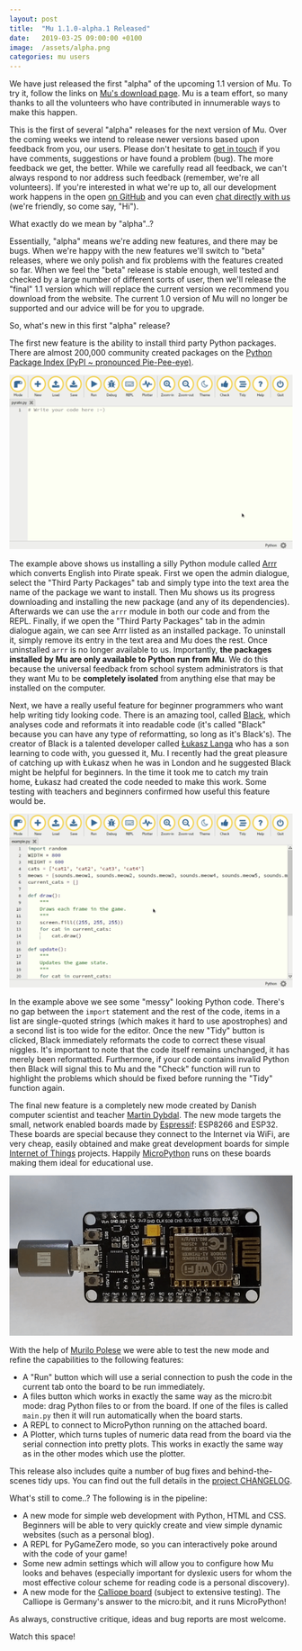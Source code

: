 ```yaml
---
layout: post
title:  "Mu 1.1.0-alpha.1 Released" 
date:   2019-03-25 09:00:00 +0100
image:  /assets/alpha.png
categories: mu users 
---
```


We have just released the first "alpha" of the upcoming 1.1 version of Mu. To
try it, follow the links on
[Mu's download page](https://codewith.mu/en/download).
Mu is a team effort, so many thanks to all the volunteers who have contributed
in innumerable ways to make this happen.

This is the first of several "alpha" releases for the next version of Mu. Over
the coming weeks we intend to release newer versions based upon feedback from
you, our users. Please don't hesitate to [get in touch](https://codewith.mu/en/howto/bugs)
if you have comments, suggestions or have found a problem (bug). The more
feedback we get, the better. While we carefully read all feedback, we can't
always respond to nor address such feedback (remember, we're all volunteers).
If you're interested in what we're up to, all our development work happens in
the open
[on GitHub](https://github.com/mu-editor/mu) and you can even [chat directly with us](https://codewith.mu/en/discuss)
(we're friendly, so come say, "Hi").

What exactly do we mean by "alpha"..?

Essentially, "alpha" means we're adding new features, and there may be bugs.
When we're happy with the new features we'll switch to "beta" releases, where
we only polish and fix problems with the features created so
far. When we feel the "beta" release is stable enough, well tested and checked
by a large number of different sorts of user, then we'll release the "final"
1.1 version which will replace the current version we recommend you download
from the website. The current 1.0 version of Mu will no longer be supported and
our advice will be for you to upgrade.

So, what's new in this first "alpha" release?

The first new feature is the ability to install third
party Python packages. There are almost 200,000 community created packages on
the [Python Package Index (PyPI ~ pronounced Pie-Pee-eye)](https://pypi.org/).

<img src="/assets/third-party-arrr.gif"/>

The example above shows us installing a silly Python module called
[Arrr](https://arrr.readthedocs.io/en/latest/) which converts English into
Pirate speak. First we open the admin dialogue, select the "Third Party
Packages" tab and simply type into the text area the name of the package we
want to install. Then Mu shows us its progress downloading and installing the
new package (and any of its dependencies). Afterwards we can use the `arrr`
module in both our code and from the REPL. Finally, if we open the "Third Party
Packages" tab in the admin dialogue again, we can see Arrr listed as an
installed package. To uninstall it, simply remove its entry in the text area
and Mu does the rest. Once uninstalled `arrr` is no longer available to us.
Importantly, **the packages installed by Mu are only available to Python run
from Mu**. We do this because the universal feedback from school system
administrators is that they want Mu to be **completely isolated** from anything
else that may be installed on the computer.

Next, we have a really useful feature for beginner programmers who want help
writing tidy looking code. There is an amazing tool, called
[Black](https://black.readthedocs.io/en/stable/), which analyses code and
reformats it into readable code (it's called "Black" because you can have any
type of reformatting, so long as it's Black's). The creator of Black is a
talented developer called [Łukasz Langa](http://lukasz.langa.pl/) who has a son
learning to code with, you guessed it, Mu. I recently had the great pleasure
of catching up with Łukasz when he was in London and he suggested Black might
be helpful for beginners. In the time it took me to catch my train home,
Łukasz had created the code needed to make this work. Some testing with
teachers and beginners confirmed how useful this feature would be.

<img src="/assets/black.gif"/>

In the example above we see some "messy" looking Python code. There's no gap
between the `import` statement and the rest of the code, items in a list are
single-quoted strings (which makes it hard to use apostrophes) and a second
list is too wide for the editor. Once the new "Tidy" button is clicked, Black
immediately reformats the code to correct these visual niggles. It's important
to note that the code itself remains unchanged, it has merely been
reformatted. Furthermore, if your code contains invalid Python then Black will
signal this to Mu and the "Check" function will run to highlight the problems
which should be fixed before running the "Tidy" function again.

The final new feature is a completely new mode created by Danish computer
scientist and teacher [Martin Dybdal](http://dybber.dk/). The new mode targets
the small, network enabled boards made by
[Espressif](https://www.espressif.com/): ESP8266 and ESP32. These boards are
special because they connect to the Internet via WiFi, are very cheap, easily
obtained and make great development boards for simple
[Internet of Things](https://en.wikipedia.org/wiki/Internet_of_things)
projects. Happily
[MicroPython](https://docs.micropython.org/en/latest/) runs on these boards
making them ideal for educational use.

<img src="/assets/esp8266_morse.gif"/>

With the help of [Murilo Polese](http://murilopolese.com/) we were able to test
the new mode and refine the capabilities to the following features:

* A "Run" button which will use a serial connection to push the code in the
  current tab onto the board to be run immediately.
* A files button which works in exactly the same way as the micro:bit mode: 
  drag Python files to or from the board. If one of the files is called
  `main.py` then it will run automatically when the board starts.
* A REPL to connect to MicroPython running on the attached board.
* A Plotter, which turns tuples of numeric data read from the board via the
  serial connection into pretty plots. This works in exactly the same way as
  in the other modes which use the plotter.

This release also includes quite a number of bug fixes and behind-the-scenes
tidy ups. You can find out the full details in the [project CHANGELOG](https://github.com/mu-editor/mu/blob/master/CHANGES.rst).

What's still to come..? The following is in the pipeline:

* A new mode for simple web development with Python, HTML and CSS. Beginners
  will be able to very quickly create and view simple dynamic websites (such
  as a personal blog).
* A REPL for PyGameZero mode, so you can interactively poke around with the
  code of your game!
* Some new admin settings which will allow you to configure how Mu looks and
  behaves (especially important for dyslexic users for whom the most effective
  colour scheme for reading code is a personal discovery).
* A new mode for the [Calliope board](https://calliope.cc/en) (subject to
  extensive testing). The Calliope is Germany's answer to the micro:bit, and it
  runs MicroPython!

As always, constructive critique, ideas and bug reports are most welcome.

Watch this space!

